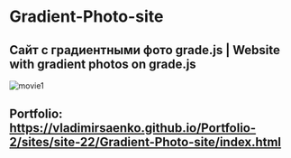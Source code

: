 # Gradient-Photo-site

## Сайт с градиентными фото grade.js | Website with gradient photos on grade.js

![movie1](https://user-images.githubusercontent.com/56477695/147710056-4663e0eb-7596-4293-b5cf-fd544e40a49b.jpg)

## Portfolio: https://vladimirsaenko.github.io/Portfolio-2/sites/site-22/Gradient-Photo-site/index.html
